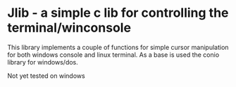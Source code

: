 # Jlib - a simple c lib for controlling the terminal/winconsole

This library implements a couple of functions for simple cursor manipulation for both windows console and linux terminal. As a base is used the conio library for windows/dos.

Not yet tested on windows
